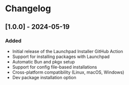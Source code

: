 # Changelog

## [1.0.0] - 2024-05-19

### Added
- Initial release of the Launchpad Installer GitHub Action
- Support for installing packages with Launchpad
- Automatic Bun and pkgx setup
- Support for config file-based installations
- Cross-platform compatibility (Linux, macOS, Windows)
- Dev package installation option